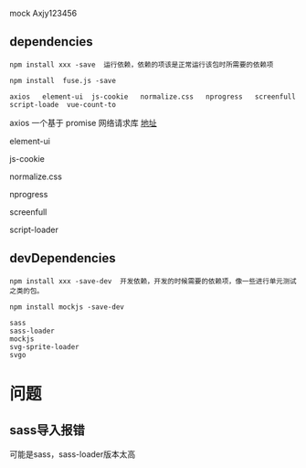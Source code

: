 


mock   Axjy123456

## dependencies


```
npm install xxx -save  运行依赖，依赖的项该是正常运行该包时所需要的依赖项

npm install  fuse.js -save

axios	element-ui	js-cookie	normalize.css	nprogress	screenfull	script-loade  vue-count-to
```

axios
一个基于 promise 网络请求库 [地址]( https://www.axios-http.cn/docs/intro)

element-ui

js-cookie

normalize.css

nprogress

screenfull

script-loader



## devDependencies

```
npm install xxx -save-dev  开发依赖，开发的时候需要的依赖项，像一些进行单元测试之类的包。

npm install mockjs -save-dev

sass
sass-loader
mockjs
svg-sprite-loader
svgo
```



# 问题

## sass导入报错

可能是sass，sass-loader版本太高
